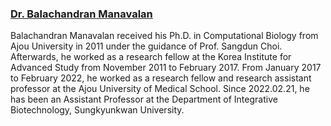 <h3>
<a href="https://dnmduc.github.io/">
Dr. Balachandran Manavalan
</a>
</h3>

Balachandran Manavalan received his Ph.D. in Computational Biology from Ajou University in 2011 under the guidance of Prof. Sangdun Choi. Afterwards, he worked as a research fellow at the Korea Institute for Advanced Study from November 2011 to February 2017. From January 2017 to February 2022, he worked as a research fellow and research assistant professor at the Ajou University of Medical School. Since 2022.02.21, he has been an Assistant Professor at the Department of Integrative Biotechnology, Sungkyunkwan University.